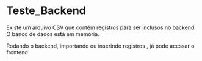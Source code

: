 # Teste_Backend
Existe um arquivo CSV que contém registros para ser inclusos no backend.
O banco de dados está em memória.

Rodando o backend, importando ou inserindo registros , já pode acessar o frontend
